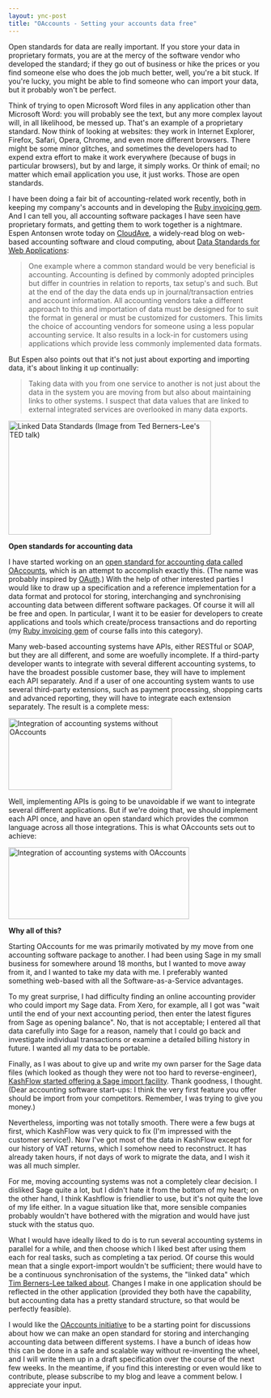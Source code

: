 ```yaml
---
layout: ync-post
title: "OAccounts - Setting your accounts data free"
---
```


Open standards for data are really important. If you store your data in proprietary formats, you are
at the mercy of the software vendor who developed the standard; if they go out of business or hike
the prices or you find someone else who does the job much better, well, you're a bit stuck. If
you're lucky, you might be able to find someone who can import your data, but it probably won't be
perfect.

Think of trying to open Microsoft Word files in any application other than Microsoft Word:
you will probably see the text, but any more complex layout will, in all likelihood, be messed up.
That's an example of a proprietary standard. Now think of looking at websites: they work in Internet
Explorer, Firefox, Safari, Opera, Chrome, and even more different browsers. There might be some
minor glitches, and sometimes the developers had to expend extra effort to make it work everywhere
(because of bugs in particular browsers), but by and large, it simply works. Or think of email; no
matter which email application you use, it just works. Those are open standards.

I have been doing a fair bit of accounting-related work recently, both in keeping my company's
accounts and in developing the
[Ruby invoicing gem](/2009/02/12/ruby-invoicing-gem-released/). And I can tell you, all accounting
software packages I have seen have proprietary formats, and getting them to work together is a
nightmare. Espen Antonsen wrote today on
[CloudAve](http://www.cloudave.com/), a widely-read blog on web-based accounting software and cloud
computing, about
[Data Standards for Web Applications](http://www.cloudave.com/link/data-standards-for-web-applications):

> One example where a common standard would be very beneficial is accounting. Accounting is defined by
> commonly adopted principles but differ in countries in relation to reports, tax setup's and such.
> But at the end of the day the data ends up in journal/transaction entries and account information.
> All accounting vendors take a different approach to this and importation of data must be designed
> for to suit the format in general or must be customized for customers. This limits the choice of
> accounting vendors for someone using a less popular accounting service. It also results in a lock-in
> for customers using applications which provide less commonly implemented data formats.

But Espen also points out that it's not just about exporting and importing
data, it's about linking it up continually:

> Taking data with you from one service to another is not just about the
> data in the system you are moving from but also about maintaining links to other systems. I suspect
> that data values that are linked to external integrated services are overlooked in many data exports.

<a href="http://www.w3.org/2009/Talks/0204-ted-tbl/#(7)">
    <img src="/2009/03/linkeddata.png" alt="Linked Data Standards (Image from Ted Berners-Lee's TED talk)"
        title="Linked Data Standards" width="400" height="225" class="size-full wp-image-240" />
</a>


**Open standards for accounting data**

I have started working on an
[open standard for accounting data called OAccounts](http://ept.github.com/oaccounts/), which is an
attempt to accomplish exactly this. (The name was probably inspired by
[OAuth](http://oauth.net/).) With the help of other interested parties I would like to draw up a
specification and a reference implementation for a data format and protocol for storing,
interchanging and synchronising accounting data between different software packages. Of course it
will all be free and open. In particular, I want it to be easier for developers to create
applications and tools which create/process transactions and do reporting (my
[Ruby invoicing gem](/2009/02/12/ruby-invoicing-gem-released/) of course falls into this category).

Many web-based accounting systems have APIs, either RESTful or SOAP, but they are all
different, and some are woefully incomplete. If a third-party developer wants to integrate with
several different accounting systems, to have the broadest possible customer base, they will have to
implement each API separately. And if a user of one accounting system wants to use several
third-party extensions, such as payment processing, shopping carts and advanced reporting, they will
have to integrate each extension separately. The result is a complete mess:

<img src="/2009/03/integration-without-oaccounts.png"
    alt="Integration of accounting systems without OAccounts"
    width="323" height="142" class="aligncenter size-full wp-image-247" />

Well, implementing APIs is going to be
unavoidable if we want to integrate several different applications. But if we're doing that, we
should implement each API once, and have an open standard which provides the common language across
all those integrations. This is what OAccounts sets out to
achieve:

<img src="/2009/03/integration-with-oaccounts.png"
    alt="Integration of accounting systems with OAccounts"
    width="357" height="142" class="aligncenter size-full wp-image-246" />


**Why all of this?**

Starting OAccounts
for me was primarily motivated by my move from one accounting software package to another. I had
been using Sage in my small business for somewhere around 18 months, but I wanted to move away from
it, and I wanted to take my data with me. I preferably wanted something web-based with all the
Software-as-a-Service advantages.

To my great surprise, I had difficulty finding an online
accounting provider who could import my Sage data. From Xero, for example, all I got was "wait until
the end of your next accounting period, then enter the latest figures from Sage as opening balance".
No, that is not acceptable; I entered all that data carefully into Sage for a reason, namely that I
could go back and investigate individual transactions or examine a detailed billing history in
future. I wanted all my data to be portable.

Finally, as I was about to give up and write my own
parser for the Sage data files (which looked as though they were not too hard to reverse-engineer),
[KashFlow started offering a Sage import facility](http://www.kashflow.co.uk/Sage-To-KashFlow-Migration.asp).
Thank goodness, I thought.
(Dear accounting software start-ups: I think the very first feature you offer should be import from
your competitors. Remember, I was trying to give you money.)

Nevertheless, importing was not
totally smooth. There were a few bugs at first, which KashFlow was very quick to fix (I'm impressed
with the customer service!). Now I've got most of the data in KashFlow except for our history of VAT
returns, which I somehow need to reconstruct. It has already taken hours, if not days of work to
migrate the data, and I wish it was all much simpler.

For me, moving accounting systems was not a
completely clear decision. I disliked Sage quite a lot, but I didn't hate it from the bottom of my
heart; on the other hand, I think Kashflow is friendlier to use, but it's not quite the love of my
life either. In a vague situation like that, more sensible companies probably wouldn't have bothered
with the migration and would have just stuck with the status quo.

What I would have ideally liked
to do is to run several accounting systems in parallel for a while, and then choose which I liked
best after using them each for real tasks, such as completing a tax period. Of course this would
mean that a single export-import wouldn't be sufficient; there would have to be a continuous
synchronisation of the systems, the "linked data" which
[Tim Berners-Lee talked about](http://www.flickr.com/photos/photonquantique/3272712288/). Changes I
make in one application should be reflected in the other application (provided they both have the
capability, but accounting data has a pretty standard structure, so that would be perfectly
feasible).

I would like the
[OAccounts initiative](http://ept.github.com/oaccounts/) to be a starting point for discussions
about how we can make an open standard for storing and interchanging accounting data between
different systems. I have a bunch of ideas how this can be done in a safe and scalable way without
re-inventing the wheel, and I will write them up in a draft specification over the course of the
next few weeks. In the meantime, if you find this interesting or even would like to contribute,
please subscribe to my blog and leave a comment below. I appreciate your input.
